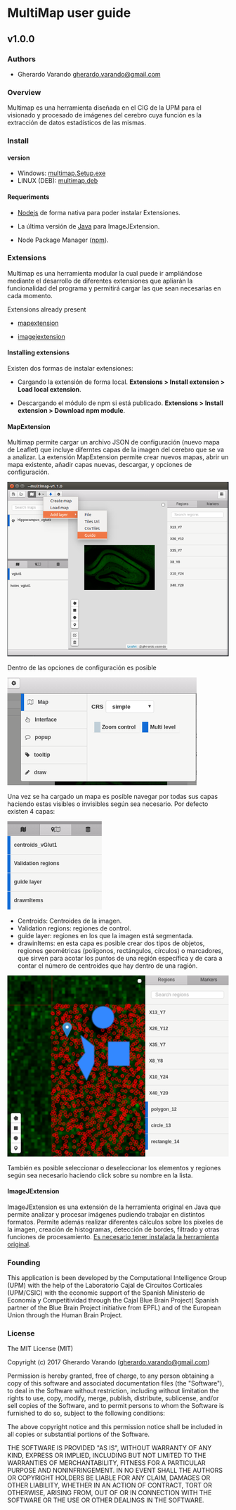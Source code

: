 # MultiMap user guide
## v1.0.0


### Authors
 - Gherardo Varando <gherardo.varando@gmail.com>


### Overview

Multimap es una herramienta diseñada en el CIG de la UPM para el visionado y procesado de imágenes del cerebro cuya función es la extracción de datos estadísticos de las mismas.

### Install

#### version

 - Windows:  [multimap.Setup.exe](https://github.com/ComputationalIntelligenceGroup/MultiMap/releases/download/v1.1.0/multimap.Setup.1.1.0.exe)
 - LINUX (DEB): [multimap.deb](https://github.com/ComputationalIntelligenceGroup/MultiMap/releases/download/v1.1.0/multimap_1.1.0_amd64.deb)




#### Requeriments

- [Nodejs](https://nodejs.org/es/download/) de forma nativa para poder instalar Extensiones.

- La última versión de [Java](http://www.oracle.com/technetwork/java/javase/downloads/jre8-downloads-2133155.html) para ImageJExtension.

- Node Package Manager ([npm](https://www.npmjs.com/)).


### Extensions

Multimap es una herramienta modular la cual puede ir ampliándose mediante el desarrollo de diferentes extensiones que apliarán la funcionalidad del programa y permitirá cargar las que sean necesarias en cada momento.


Extensions already present

- [mapextension](http://github.com/gherardovarando/mapextension)

- [imagejextension](http://github.com/gherardovarando/imagejextension)



#### Installing extensions


Existen dos formas de instalar extensiones:

- Cargando la extensión de forma local. **Extensions > Install extension > Load local extension**.

- Descargando el módulo de npm si está publicado. **Extensions > Install extension > Download npm module**.


#### MapExtension

Multimap permite cargar un archivo JSON de configuración (nuevo mapa de Leaflet) que incluye diferntes capas de la imagen del cerebro que se va a analizar. La extensión MapExtension permite crear nuevos mapas, abrir un mapa existente, añadir capas nuevas, descargar, y opciones de configuración.


![picture](images/menumap.png)

Dentro de las opciones de configuración es posible


![picture](images/configuracion.png)

Una vez se ha cargado un mapa es posible navegar por todas sus capas haciendo estas visibles o invisibles según sea necesario. Por defecto existen 4 capas: 


![picture](images/4layers.png)

- Centroids: Centroides de la imagen.
- Validation regions: regiones de control.
- guide layer:  regiones en los que la imagen está segmentada.
- drawinItems: en esta capa es posible crear dos tipos de objetos, regiones geométricas (polígonos, rectángulos, círculos) o marcadores, que sirven para acotar los puntos de una región específica y de cara a contar el número de centroides que hay dentro de una ragión.


![picture](images/regionandmarkers.png)


También es posible seleccionar o deseleccionar los elementos y regiones según sea necesario haciendo click sobre su nombre en la lista.

#### ImageJExtension

ImageJExtension es una extensión de la herramienta original en Java que permite analizar y procesar imágenes pudiendo trabajar en distintos formatos. Permite además realizar diferentes cálculos sobre los pixeles de la imagen, creación de histogramas, detección de bordes, filtrado y otras funciones de procesamiento. [Es necesario tener instalada la herramienta original](https://imagej.nih.gov/ij/download.html).




### Founding
 This application is been developed by the Computational Intelligence Group (UPM) with the help of the Laboratorio Cajal de Circuitos Corticales (UPM/CSIC) with the economic support of the Spanish Ministerio de Economía y Competitividad through the Cajal Blue Brain Project( Spanish partner of the Blue Brain Project initiative from EPFL) and of the European Union through the Human Brain Project.


### License

The MIT License (MIT)

Copyright (c) 2017 Gherardo Varando (gherardo.varando@gmail.com)

Permission is hereby granted, free of charge, to any person obtaining a copy
of this software and associated documentation files (the "Software"), to deal
in the Software without restriction, including without limitation the rights
to use, copy, modify, merge, publish, distribute, sublicense, and/or sell
copies of the Software, and to permit persons to whom the Software is
furnished to do so, subject to the following conditions:

The above copyright notice and this permission notice shall be included in all
copies or substantial portions of the Software.

THE SOFTWARE IS PROVIDED "AS IS", WITHOUT WARRANTY OF ANY KIND, EXPRESS OR
IMPLIED, INCLUDING BUT NOT LIMITED TO THE WARRANTIES OF MERCHANTABILITY,
FITNESS FOR A PARTICULAR PURPOSE AND NONINFRINGEMENT. IN NO EVENT SHALL THE
AUTHORS OR COPYRIGHT HOLDERS BE LIABLE FOR ANY CLAIM, DAMAGES OR OTHER
LIABILITY, WHETHER IN AN ACTION OF CONTRACT, TORT OR OTHERWISE, ARISING FROM,
OUT OF OR IN CONNECTION WITH THE SOFTWARE OR THE USE OR OTHER DEALINGS IN THE
SOFTWARE.
